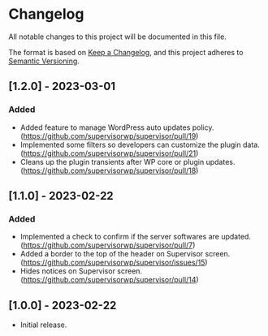 # Changelog

All notable changes to this project will be documented in this file.

The format is based on [Keep a Changelog](https://keepachangelog.com/en/1.0.0/), and this project adheres to [Semantic Versioning](https://semver.org/spec/v2.0.0.html).

## [1.2.0] - 2023-03-01
### Added
- Added feature to manage WordPress auto updates policy. (https://github.com/supervisorwp/supervisor/pull/19)
- Implemented some filters so developers can customize the plugin data. (https://github.com/supervisorwp/supervisor/pull/21)
- Cleans up the plugin transients after WP core or plugin updates. (https://github.com/supervisorwp/supervisor/pull/18)

## [1.1.0] - 2023-02-22
### Added
- Implemented a check to confirm if the server softwares are updated. (https://github.com/supervisorwp/supervisor/pull/7)
- Added a border to the top of the header on Supervisor screen. (https://github.com/supervisorwp/supervisor/issues/15)
- Hides notices on Supervisor screen. (https://github.com/supervisorwp/supervisor/pull/14)

## [1.0.0] - 2023-02-22
- Initial release.

